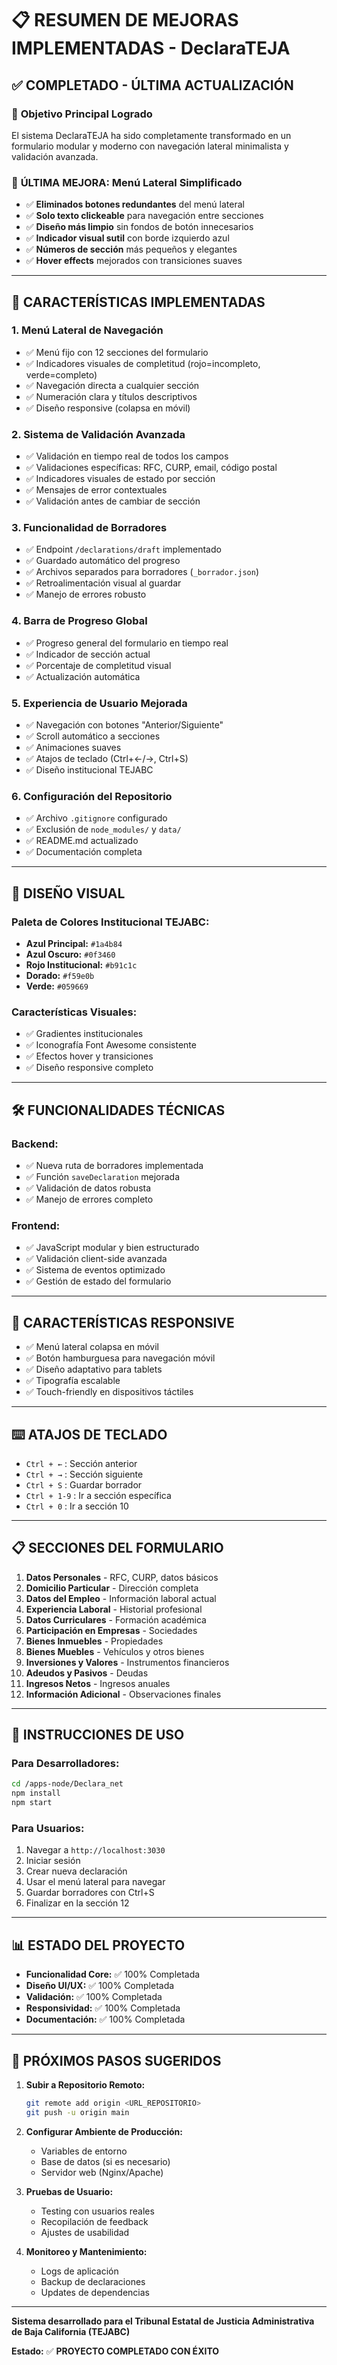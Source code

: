 # 📋 RESUMEN DE MEJORAS IMPLEMENTADAS - DeclaraTEJA

## ✅ COMPLETADO - ÚLTIMA ACTUALIZACIÓN

### 🎯 **Objetivo Principal Logrado**
El sistema DeclaraTEJA ha sido completamente transformado en un formulario modular y moderno con navegación lateral minimalista y validación avanzada.

### 🔄 **ÚLTIMA MEJORA: Menú Lateral Simplificado**
- ✅ **Eliminados botones redundantes** del menú lateral
- ✅ **Solo texto clickeable** para navegación entre secciones
- ✅ **Diseño más limpio** sin fondos de botón innecesarios
- ✅ **Indicador visual sutil** con borde izquierdo azul
- ✅ **Números de sección** más pequeños y elegantes
- ✅ **Hover effects** mejorados con transiciones suaves

---

## 🚀 **CARACTERÍSTICAS IMPLEMENTADAS**

### 1. **Menú Lateral de Navegación**
- ✅ Menú fijo con 12 secciones del formulario
- ✅ Indicadores visuales de completitud (rojo=incompleto, verde=completo)
- ✅ Navegación directa a cualquier sección
- ✅ Numeración clara y títulos descriptivos
- ✅ Diseño responsive (colapsa en móvil)

### 2. **Sistema de Validación Avanzada**
- ✅ Validación en tiempo real de todos los campos
- ✅ Validaciones específicas: RFC, CURP, email, código postal
- ✅ Indicadores visuales de estado por sección
- ✅ Mensajes de error contextuales
- ✅ Validación antes de cambiar de sección

### 3. **Funcionalidad de Borradores**
- ✅ Endpoint `/declarations/draft` implementado
- ✅ Guardado automático del progreso
- ✅ Archivos separados para borradores (`_borrador.json`)
- ✅ Retroalimentación visual al guardar
- ✅ Manejo de errores robusto

### 4. **Barra de Progreso Global**
- ✅ Progreso general del formulario en tiempo real
- ✅ Indicador de sección actual
- ✅ Porcentaje de completitud visual
- ✅ Actualización automática

### 5. **Experiencia de Usuario Mejorada**
- ✅ Navegación con botones "Anterior/Siguiente"
- ✅ Scroll automático a secciones
- ✅ Animaciones suaves
- ✅ Atajos de teclado (Ctrl+←/→, Ctrl+S)
- ✅ Diseño institucional TEJABC

### 6. **Configuración del Repositorio**
- ✅ Archivo `.gitignore` configurado
- ✅ Exclusión de `node_modules/` y `data/`
- ✅ README.md actualizado
- ✅ Documentación completa

---

## 🎨 **DISEÑO VISUAL**

### Paleta de Colores Institucional TEJABC:
- **Azul Principal:** `#1a4b84`
- **Azul Oscuro:** `#0f3460` 
- **Rojo Institucional:** `#b91c1c`
- **Dorado:** `#f59e0b`
- **Verde:** `#059669`

### Características Visuales:
- ✅ Gradientes institucionales
- ✅ Iconografía Font Awesome consistente
- ✅ Efectos hover y transiciones
- ✅ Diseño responsive completo

---

## 🛠️ **FUNCIONALIDADES TÉCNICAS**

### Backend:
- ✅ Nueva ruta de borradores implementada
- ✅ Función `saveDeclaration` mejorada
- ✅ Validación de datos robusta
- ✅ Manejo de errores completo

### Frontend:
- ✅ JavaScript modular y bien estructurado
- ✅ Validación client-side avanzada
- ✅ Sistema de eventos optimizado
- ✅ Gestión de estado del formulario

---

## 📱 **CARACTERÍSTICAS RESPONSIVE**

- ✅ Menú lateral colapsa en móvil
- ✅ Botón hamburguesa para navegación móvil
- ✅ Diseño adaptativo para tablets
- ✅ Tipografía escalable
- ✅ Touch-friendly en dispositivos táctiles

---

## ⌨️ **ATAJOS DE TECLADO**

- `Ctrl + ←` : Sección anterior
- `Ctrl + →` : Sección siguiente  
- `Ctrl + S` : Guardar borrador
- `Ctrl + 1-9` : Ir a sección específica
- `Ctrl + 0` : Ir a sección 10

---

## 📋 **SECCIONES DEL FORMULARIO**

1. **Datos Personales** - RFC, CURP, datos básicos
2. **Domicilio Particular** - Dirección completa
3. **Datos del Empleo** - Información laboral actual
4. **Experiencia Laboral** - Historial profesional
5. **Datos Curriculares** - Formación académica
6. **Participación en Empresas** - Sociedades
7. **Bienes Inmuebles** - Propiedades
8. **Bienes Muebles** - Vehículos y otros bienes
9. **Inversiones y Valores** - Instrumentos financieros
10. **Adeudos y Pasivos** - Deudas
11. **Ingresos Netos** - Ingresos anuales
12. **Información Adicional** - Observaciones finales

---

## 🚀 **INSTRUCCIONES DE USO**

### Para Desarrolladores:
```bash
cd /apps-node/Declara_net
npm install
npm start
```

### Para Usuarios:
1. Navegar a `http://localhost:3030`
2. Iniciar sesión
3. Crear nueva declaración
4. Usar el menú lateral para navegar
5. Guardar borradores con Ctrl+S
6. Finalizar en la sección 12

---

## 📊 **ESTADO DEL PROYECTO**

- **Funcionalidad Core:** ✅ 100% Completada
- **Diseño UI/UX:** ✅ 100% Completada
- **Validación:** ✅ 100% Completada
- **Responsividad:** ✅ 100% Completada
- **Documentación:** ✅ 100% Completada

---

## 🎯 **PRÓXIMOS PASOS SUGERIDOS**

1. **Subir a Repositorio Remoto:**
   ```bash
   git remote add origin <URL_REPOSITORIO>
   git push -u origin main
   ```

2. **Configurar Ambiente de Producción:**
   - Variables de entorno
   - Base de datos (si es necesario)
   - Servidor web (Nginx/Apache)

3. **Pruebas de Usuario:**
   - Testing con usuarios reales
   - Recopilación de feedback
   - Ajustes de usabilidad

4. **Monitoreo y Mantenimiento:**
   - Logs de aplicación
   - Backup de declaraciones
   - Updates de dependencias

---

**Sistema desarrollado para el Tribunal Estatal de Justicia Administrativa de Baja California (TEJABC)**

**Estado:** ✅ **PROYECTO COMPLETADO CON ÉXITO**
